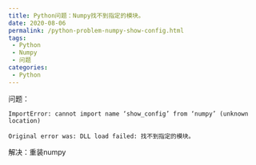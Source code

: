 ```yaml
---
title: Python问题：Numpy找不到指定的模块。
date: 2020-08-06
permalink: /python-problem-numpy-show-config.html
tags:
 - Python
 - Numpy
 - 问题 
categories:
 - Python
---
```


问题：

```
ImportError: cannot import name ‘show_config’ from ‘numpy’ (unknown location)

Original error was: DLL load failed: 找不到指定的模块。
```

解决：重装numpy